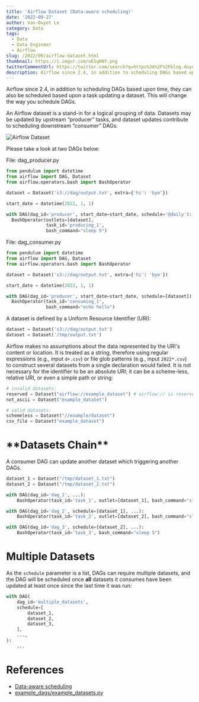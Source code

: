 ```yaml
---
title: 'Airflow Dataset (Data-aware scheduling)'
date: '2022-09-27'
author: Van-Duyet Le
category: Data
tags:
  - Data
  - Data Engineer
  - Airflow
slug: /2022/09/airflow-dataset.html
thumbnail: https://i.imgur.com/oESqHNY.png
twitterCommentUrl: https://twitter.com/search?q=https%3A%2F%2Fblog.duyet.net%2F2022%2F09%2Fairflow-dataset.html
description: Airflow since 2.4, in addition to scheduling DAGs based upon time, they can also be scheduled based upon a task updating a dataset. This will change the way you schedule DAGs.
---
```


Airflow since 2.4, in addition to scheduling DAGs based upon time, they can also be scheduled based upon a task updating a dataset. This will change the way you schedule DAGs.

An Airflow dataset is a stand-in for a logical grouping of data. Datasets may be updated by upstream “producer” tasks, and dataset updates contribute to scheduling downstream “consumer” DAGs.

![Airflow Dataset](/media/2022/09/airflow-dataset.png)

Please take a look at two DAGs below:

File: dag_producer.py

```python
from pendulum import datetime
from airflow import DAG, Dataset
from airflow.operators.bash import BashOperator

dataset = Dataset('s3://dag/output.txt', extra={'hi': 'bye'})

start_date = datetime(2022, 1, 1)

with DAG(dag_id='producer', start_date=start_date, schedule='@daily'):
  BashOperator(outlets=[dataset],
               task_id='producing_1',
               bash_command="sleep 5")
```

File: dag_consumer.py

```python
from pendulum import datetime
from airflow import DAG, Dataset
from airflow.operators.bash import BashOperator

dataset = Dataset('s3://dag/output.txt', extra={'hi': 'bye'})

start_date = datetime(2022, 1, 1)

with DAG(dag_id='producer', start_date=start_date, schedule=[dataset]):
  BashOperator(task_id='consuming_1',
               bash_command="echo hello")
```

A dataset is defined by a Uniform Resource Identifier (URI):

```python
dataset = Dataset('s3://dag/output.txt')
dataset = Dataset('/tmp/output.txt')
```

Airflow makes no assumptions about the data represented by the URI's content or location. It is treated as a string, therefore using regular expressions (e.g., input `d+.csv`) or file glob patterns (e.g., input `2022*.csv`) to construct several datasets from a single declaration would failed. It is not necessary for the identifier to be an absolute URI; it can be a scheme-less, relative URI, or even a simple path or string:

```python
# invalid datasets:
reserved = Dataset("airflow://example_dataset") # airflow:// is reserved scheme
not_ascii = Dataset("èxample_datašet")

# valid datasets:
schemeless = Dataset("//example/dataset")
csv_file = Dataset("example_dataset")
```

# \***\*Datasets Chain\*\***

A consumer DAG can update another dataset which triggering another DAGs.

```python
dataset_1 = Dataset("/tmp/dataset_1.txt")
dataset_2 = Dataset("/tmp/dataset_2.txt")

with DAG(dag_id='dag_1', ...):
	BashOperator(task_id='task_1', outlet=[dataset_1], bash_command="sleep 5")

with DAG(dag_id='dag_2', schedule=[dataset_1], ...):
	BashOperator(task_id='task_2', outlet=[dataset_2], bash_command="sleep 5")

with DAG(dag_id='dag_3', schedule=[dataset_2], ...):
	BashOperator(task_id='task_3', bash_command="sleep 5")
```

# Multiple Datasets

As the `schedule` parameter is a list, DAGs can require multiple datasets, and the DAG will be scheduled once **all** datasets it consumes have been updated at least once since the last time it was run:

```python
with DAG(
    dag_id='multiple_datasets',
    schedule=[
        dataset_1,
        dataset_2,
        dataset_3,
    ],
    ...,
):
    ...
```

# References

- [Data-aware scheduling](https://airflow.apache.org/docs/apache-airflow/stable/concepts/datasets.html)
- [example_dags/example_datasets.py](https://airflow.apache.org/docs/apache-airflow/stable/_modules/airflow/example_dags/example_datasets.html)
